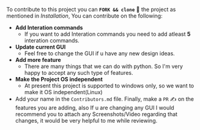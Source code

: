 To contribute to this project you can **```FORK && clone```** 🍴 the project as mentioned in *Installation*, 
You can contribute on the following:
- **Add Interation commands**
  - If you want to add Interation commands you need to add atleast **5** interation commands.
- **Update current GUI**
  - Feel free to change the GUI if u have any new design ideas.
- **Add more feature** 
  - There are many things that we can do with python. So I'm very happy to accept any such type of features.
- **Make the Project OS independent**
  - At present this project is supported to windows only, so we want to make it OS independent(Linux)
- Add your name in the ```Contributors.md``` file.
Finally, make a ```PR``` ✍ on the features you are adding, also If u are changing any GUI I would recommend you to attach any Screenshots/Video regarding that changes, it would be very helpful to me while reviewing.
